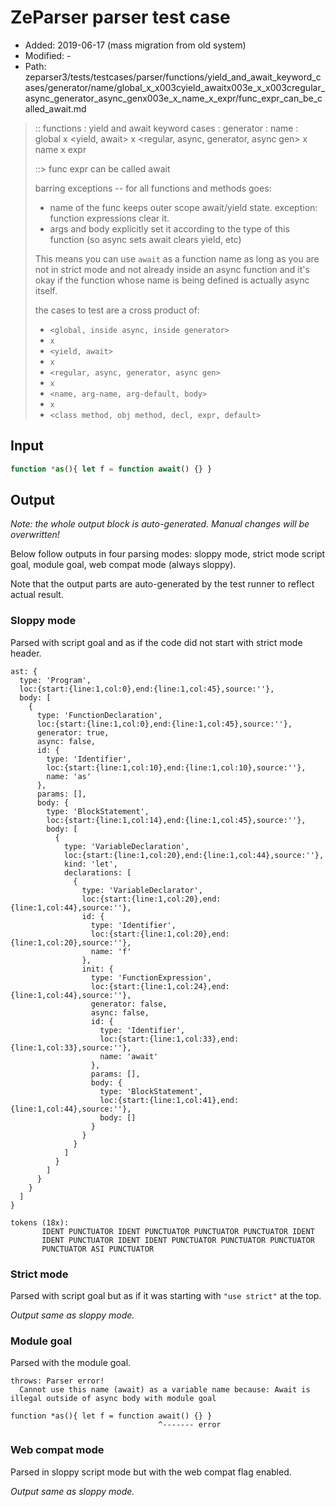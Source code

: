 # ZeParser parser test case

- Added: 2019-06-17 (mass migration from old system)
- Modified: -
- Path: zeparser3/tests/testcases/parser/functions/yield_and_await_keyword_cases/generator/name/global_x_x003cyield_awaitx003e_x_x003cregular_async_generator_async_genx003e_x_name_x_expr/func_expr_can_be_called_await.md

> :: functions : yield and await keyword cases : generator : name : global x <yield, await> x <regular, async, generator, async gen> x name x expr
>
> ::> func expr can be called await
>
> barring exceptions -- for all functions and methods goes:
>
> - name of the func keeps outer scope await/yield state. exception: function expressions clear it.
> - args and body explicitly set it according to the type of this function (so async sets await clears yield, etc)
>
> This means you can use `await` as a function name as long as you are not in strict mode and not already inside an async function and it's okay if the function whose name is being defined is actually async itself.
>
> the cases to test are a cross product of:
>
> - `<global, inside async, inside generator>` 
> - `x` 
> - `<yield, await>`
> - `x` 
> - `<regular, async, generator, async gen>`
> - `x` 
> - `<name, arg-name, arg-default, body>`
> - `x`
> - `<class method, obj method, decl, expr, default>`

## Input

`````js
function *as(){ let f = function await() {} }
`````

## Output

_Note: the whole output block is auto-generated. Manual changes will be overwritten!_

Below follow outputs in four parsing modes: sloppy mode, strict mode script goal, module goal, web compat mode (always sloppy).

Note that the output parts are auto-generated by the test runner to reflect actual result.

### Sloppy mode

Parsed with script goal and as if the code did not start with strict mode header.

`````
ast: {
  type: 'Program',
  loc:{start:{line:1,col:0},end:{line:1,col:45},source:''},
  body: [
    {
      type: 'FunctionDeclaration',
      loc:{start:{line:1,col:0},end:{line:1,col:45},source:''},
      generator: true,
      async: false,
      id: {
        type: 'Identifier',
        loc:{start:{line:1,col:10},end:{line:1,col:10},source:''},
        name: 'as'
      },
      params: [],
      body: {
        type: 'BlockStatement',
        loc:{start:{line:1,col:14},end:{line:1,col:45},source:''},
        body: [
          {
            type: 'VariableDeclaration',
            loc:{start:{line:1,col:20},end:{line:1,col:44},source:''},
            kind: 'let',
            declarations: [
              {
                type: 'VariableDeclarator',
                loc:{start:{line:1,col:20},end:{line:1,col:44},source:''},
                id: {
                  type: 'Identifier',
                  loc:{start:{line:1,col:20},end:{line:1,col:20},source:''},
                  name: 'f'
                },
                init: {
                  type: 'FunctionExpression',
                  loc:{start:{line:1,col:24},end:{line:1,col:44},source:''},
                  generator: false,
                  async: false,
                  id: {
                    type: 'Identifier',
                    loc:{start:{line:1,col:33},end:{line:1,col:33},source:''},
                    name: 'await'
                  },
                  params: [],
                  body: {
                    type: 'BlockStatement',
                    loc:{start:{line:1,col:41},end:{line:1,col:44},source:''},
                    body: []
                  }
                }
              }
            ]
          }
        ]
      }
    }
  ]
}

tokens (18x):
       IDENT PUNCTUATOR IDENT PUNCTUATOR PUNCTUATOR PUNCTUATOR IDENT
       IDENT PUNCTUATOR IDENT IDENT PUNCTUATOR PUNCTUATOR PUNCTUATOR
       PUNCTUATOR ASI PUNCTUATOR
`````

### Strict mode

Parsed with script goal but as if it was starting with `"use strict"` at the top.

_Output same as sloppy mode._

### Module goal

Parsed with the module goal.

`````
throws: Parser error!
  Cannot use this name (await) as a variable name because: Await is illegal outside of async body with module goal

function *as(){ let f = function await() {} }
                                 ^------- error
`````


### Web compat mode

Parsed in sloppy script mode but with the web compat flag enabled.

_Output same as sloppy mode._
